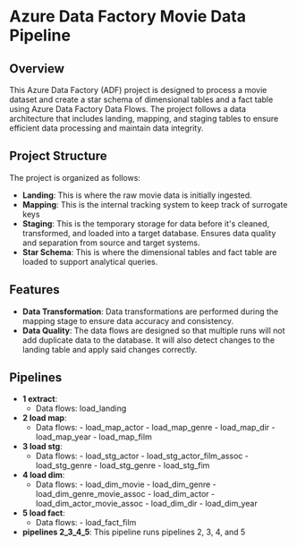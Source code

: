 # Azure Data Factory Movie Data Pipeline

## Overview

This Azure Data Factory (ADF) project is designed to process a movie dataset and create a star schema of dimensional tables and a fact table using Azure Data Factory Data Flows. The project follows a data architecture that includes landing, mapping, and staging tables to ensure efficient data processing and maintain data integrity.

## Project Structure

The project is organized as follows:

- **Landing**: This is where the raw movie data is initially ingested.
- **Mapping**: This is the internal tracking system to keep track of surrogate keys
- **Staging**: This is the temporary storage for data before it's cleaned, transformed, and loaded into a target database. Ensures data quality and separation from source and target systems. 
- **Star Schema**: This is where the dimensional tables and fact table are loaded to support analytical queries.

## Features

- **Data Transformation**: Data transformations are performed during the mapping stage to ensure data accuracy and consistency.
- **Data Quality**: The data flows are designed so that multiple runs will not add duplicate data to the database. It will also detect changes to the landing table and apply said changes correctly. 

## Pipelines

- **1 extract**: 
  - Data flows: load_landing
- **2 load map**: 
  - Data flows: - load_map_actor
                - load_map_genre
                - load_map_dir
                - load_map_year
                - load_map_film
- **3 load stg**:
  - Data flows: - load_stg_actor
                - load_stg_actor_film_assoc
                - load_stg_genre
                - load_stg_genre
                - load_stg_fim
- **4 load dim**:
  - Data flows: - load_dim_movie
                - load_dim_genre
                - load_dim_genre_movie_assoc
                - load_dim_actor
                - load_dim_actor_movie_assoc
                - load_dim_dir
                - load_dim_year
- **5 load fact**:
  - Data flows: - load_fact_film
- **pipelines 2_3_4_5**: This pipeline runs pipelines 2, 3, 4, and 5
  



